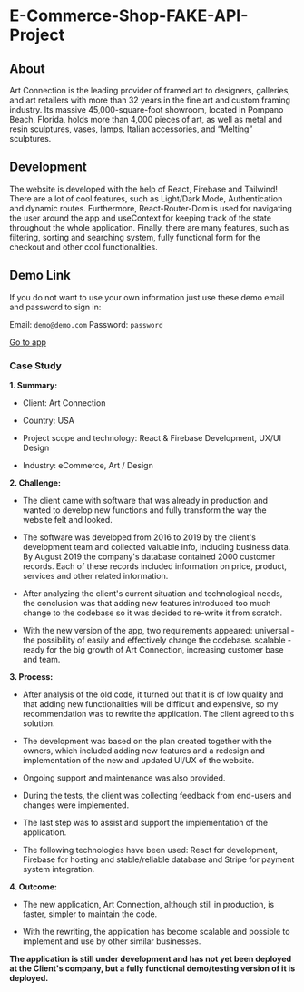 # E-Commerce-Shop-FAKE-API-Project

## About

Art Connection is the leading provider of framed art to designers, galleries, and art retailers with more than 32 years in the fine art and custom framing industry. Its massive 45,000-square-foot showroom, located in Pompano Beach, Florida, holds more than 4,000 pieces of art, as well as metal and resin sculptures, vases, lamps, Italian accessories, and “Melting” sculptures.

## Development

The website is developed with the help of React, Firebase and Tailwind! There are a lot of cool features, such as Light/Dark Mode, Authentication and dynamic routes. Furthermore, React-Router-Dom is used for navigating the user around the app and useContext for keeping track of the state throughout the whole application. Finally, there are many features, such as filtering, sorting and searching system, fully functional form for the checkout and other cool functionalities.

## Demo Link

If you do not want to use your own information just use these demo email and password to sign in:

Email: `demo@demo.com`
Password: `password`

[Go to app](https://e-commerce-app-cf00d.web.app/ "See the demo")

### Case Study

**1. Summary:**

- Client: Art Connection

- Country: USA

- Project scope and technology: React & Firebase Development, UX/UI Design

- Industry: eCommerce, Art / Design

**2. Challenge:**

- The client came with software that was already in production and wanted to develop new functions and fully transform the way the website felt and looked.

- The software was developed from 2016 to 2019 by the client's development team and collected valuable info, including business data. By August 2019 the company's database contained 2000 customer records. Each of these records included information on price, product, services and other related information.

- After analyzing the client's current situation and technological needs, the conclusion was that adding new features introduced too much change to the codebase so it was decided to re-write it from scratch.

- With the new version of the app, two requirements appeared:
universal - the possibility of easily and effectively change the codebase.
scalable - ready for the big growth of Art Connection, increasing customer base and team.



**3. Process:**

- After analysis of the old code, it turned out that it is of low quality and that adding new functionalities will be difficult and expensive, so my recommendation was to rewrite the application. The client agreed to this solution.

- The development was based on the plan created together with the owners, which included adding new features and a redesign and implementation of the new and updated UI/UX of the website.

- Ongoing support and maintenance was also provided.

- During the tests, the client was collecting feedback from end-users and changes were implemented.

- The last step was to assist and support the implementation of the application.

- The following technologies have been used: React for development, Firebase for hosting and stable/reliable database and Stripe for payment system integration.


**4. Outcome:**

- The new application, Art Connection, although still in production, is faster, simpler to maintain the code.

- With the rewriting, the application has become scalable and possible to implement and use by other similar businesses.

**The application is still under development and has not yet been deployed at the Client's company, but a fully functional demo/testing version of it is deployed.**
